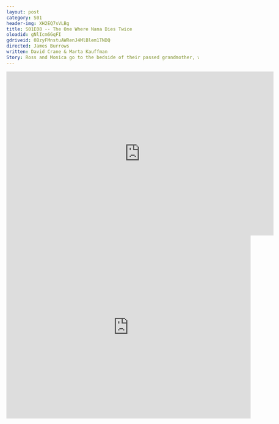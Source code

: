 ```yaml
---
layout: post 
category: S01 
header-img: XH2EQ7sVLBg 
title: S01E08 -- The One Where Nana Dies Twice 
oloadid: gNlIcm6GqFI 
gdriveid: 0BzyFMnstuAWRenJ4MlBlem1TNDQ
directed: James Burrows
written: David Crane & Marta Kauffman
Story: Ross and Monica go to the bedside of their passed grandmother, who momentarily returns to life. Meanwhile, one of Chandler's colleagues tries to fix him up on a date with a man and Chandler finds out that a lot of people think he's gay when they first meet him and he tries to find out why. The gang goes to Ross and Monica's Nana's funeral, where Monica confronts her mother about her critical attitude. Ross falls into an open grave and hurts his back, resulting in him getting a bit loopy on muscle relaxers. 
--- 
```

<!--more--> 
<iframe src='https://openload.co/embed/gNlIcm6GqFI/' width='700' height='430' frameborder='0' scrolling='no' allowfullscreen='allowfullscreen'></iframe> 
<iframe src='https://drive.google.com/file/d/0BzyFMnstuAWRenJ4MlBlem1TNDQ/preview' width='640' height='480' frameborder='0' scrolling='no' allowfullscreen='allowfullscreen'></iframe> 